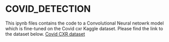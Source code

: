 # COVID_DETECTION
This ipynb files contains the code to a Convolutional Neural netowrk model which is fine-tuned on the Covid cxr Kaggle dataset.
Please find the link to the dataset below.
[Covid CXR dataset](https://www.kaggle.com/andyczhao/covidx-cxr2)
